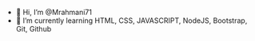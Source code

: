 - 👋 Hi, I’m @Mrahmani71
- 🌱 I’m currently learning HTML, CSS, JAVASCRIPT, NodeJS, Bootstrap, Git, Github
